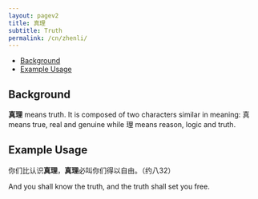 ```yaml
---
layout: pagev2
title: 真理
subtitle: Truth
permalink: /cn/zhenli/
---
```

- [Background](#background)
- [Example Usage](#example-usage)

## Background

**真理** means truth. It is composed of two characters similar in meaning: 真 means true, real and genuine while 理 means reason, logic and truth.

## Example Usage

你们比认识**真理**，**真理**必叫你们得以自由。（约八32）

And you shall know the truth, and the truth shall set you free.